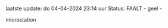 laatste update: 
do 04-04-2024 23:14   uur 
Status: FAALT - geel - 
<div class="service Y">microstation</div>
